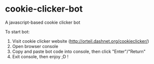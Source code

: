 # cookie-clicker-bot
A javascript-based cookie clicker bot


To start bot:

 1) Visit cookie clicker website (http://orteil.dashnet.org/cookieclicker/)
 2) Open browser console
 3) Copy and paste bot code into console, then click "Enter"/"Return"
 4) Exit console, then enjoy ;D !
